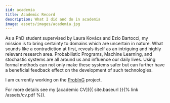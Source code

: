 ```yaml
---
iid: academia
title: Academic Record
description: What I did and do in academia
image: assets/images/academia.jpg
---
```


As a PhD student supervised by Laura Kovács and Ezio Bartocci, my mission is to bring certainty to domains which are uncertain in nature. What sounds like a contradiction at first, reveals itself as an intriguing and highly relevant research area.
Probabilistic Programs, Machine Learning, and stochastic systems are all around us and influence our daily lives. Using formal methods can not only make these systems safer but can further have a beneficial feedback effect on the development of such technologies.

I am currently working on the [ProbInG](https://probing-lab.github.io/) project.

For more details see my [academic CV]({{ site.baseurl }}{% link /assets/cv.pdf %}).

